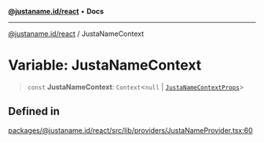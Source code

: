 [**@justaname.id/react**](../README.md) • **Docs**

***

[@justaname.id/react](../globals.md) / JustaNameContext

# Variable: JustaNameContext

> `const` **JustaNameContext**: `Context`\<`null` \| [`JustaNameContextProps`](../interfaces/JustaNameContextProps.md)\>

## Defined in

[packages/@justaname.id/react/src/lib/providers/JustaNameProvider.tsx:60](https://github.com/JustaName-id/JustaName-sdk/blob/dc845c10af242e3ca87d95ef392516ac0bfa8b95/packages/@justaname.id/react/src/lib/providers/JustaNameProvider.tsx#L60)
